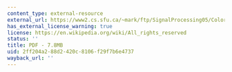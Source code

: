 ```yaml
---
content_type: external-resource
external_url: https://www2.cs.sfu.ca/~mark/ftp/SignalProcessing05/Color_image_processing_pipeline05.pdf
has_external_license_warning: true
license: https://en.wikipedia.org/wiki/All_rights_reserved
status: ''
title: PDF - 7.8MB
uid: 2ff204a2-88d2-420c-8106-f29f7b6e4737
wayback_url: ''
---
```

